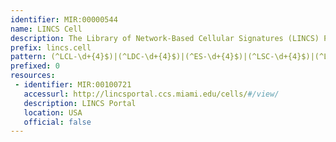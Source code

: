 ```yaml
---
identifier: MIR:00000544
name: LINCS Cell
description: The Library of Network-Based Cellular Signatures (LINCS) Program aims to  create a network-based understanding of biology by cataloging changes in gene expression and other cellular processes that occur when cells are exposed to a variety of perturbing agents. The LINCS cell model system can have the following cell categories: cell lines, primary cells, induced pluripotent stem cells, differentiated cells, and embryonic stem cells. The metadata contains information provided by each LINCS Data and Signature Generation Center (DSGC) and the association with a tissue or organ from which the cells were derived, in many cases are also associated to a disease.
prefix: lincs.cell
pattern: (^LCL-\d+{4}$)|(^LDC-\d+{4}$)|(^ES-\d+{4}$)|(^LSC-\d+{4}$)|(^LPC-\d+{4}$)
prefixed: 0
resources:
 - identifier: MIR:00100721
   accessurl: http://lincsportal.ccs.miami.edu/cells/#/view/
   description: LINCS Portal
   location: USA
   official: false
---
```

